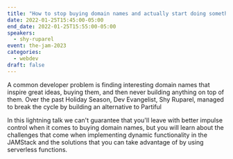 ```yaml
---
title: "How to stop buying domain names and actually start doing something with them"
date: 2022-01-25T15:45:00-05:00
end_date: 2022-01-25T15:55:00-05:00
speakers:
  - shy-ruparel
event: the-jam-2023
categories:
  - webdev
draft: false
---
```


A common developer problem is finding interesting domain names that inspire great ideas, buying them, and then never building anything on top of them. Over the past Holiday Season, Dev Evangelist, Shy Ruparel, managed to break the cycle by building an alternative to Partiful

In this lightning talk we can't guarantee that you'll leave with better impulse control when it comes to buying domain names, but you will learn about the challenges that come when implementing dynamic functionality in the JAMStack and the solutions that you can take advantage of by using serverless functions. 
